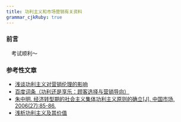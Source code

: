 ```yaml
---
title: 功利主义和市场营销有关资料
grammar_cjkRuby: true
---
```



### 前言
&emsp;考试顺利～

### 参考性文章
* [浅谈功利主义对营销伦理的影响](https://wenku.baidu.com/view/174c5ef1ba0d4a7302763aac.html)
* [百度词条（功利还是享乐：顾客选择与营销导向）](https://baike.baidu.com/item/%E5%8A%9F%E5%88%A9%E8%BF%98%E6%98%AF%E4%BA%AB%E4%B9%90%EF%BC%9A%E9%A1%BE%E5%AE%A2%E9%80%89%E6%8B%A9%E4%B8%8E%E8%90%A5%E9%94%80%E5%AF%BC%E5%90%91/3550217)
* [朱中明. 经济转型期的社会主义集体功利主义原则的确立[J]. 中国市场, 2006(27):85-86.](https://www.ixueshu.com/document/94d4e9ccf975118b.html)
* [浅析功利主义及其价值](https://wenku.baidu.com/view/f499a304da38376bae1faec7.html)